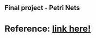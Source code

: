 ## Final project - Petri Nets

# Reference: [link here!](https://www.kaggle.com/iabhishekofficial/mobile-price-classification)
